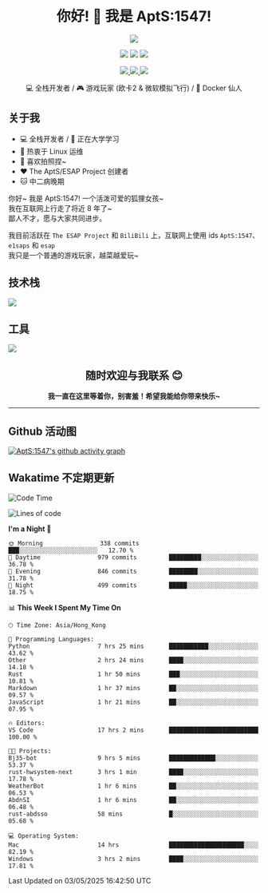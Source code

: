 <div align="center">
  <h1>你好! 👋 我是 AptS:1547!</h1>
</div>

<div align="center">

  <p>
    <a href="https://github.com/AptS-1547">
      <img src="https://github-readme-stats.vercel.app/api?username=AptS-1547&show_icons=true&theme=transparent" />
    </a>
  </p>

  <p>
    <img src="https://komarev.com/ghpvc/?username=AptS-1547&color=blue&style=flat-square" />
    <img src="https://img.shields.io/github/followers/AptS-1547?style=flat-square" />
    <img src="https://img.shields.io/github/stars/AptS-1547?style=flat-square" />
  </p>

  <p>
  <a href="https://www.esaps.net/">
    <img src="https://img.shields.io/badge/website-4493f8?style=for-the-badge&logo=About.me&logoColor=white" />
  </a>
  <a href="https://wwwesaps.net/feed/">
    <img src="https://img.shields.io/badge/RSS-4493f8?style=for-the-badge&logo=rss&logoColor=white" />
  </a>
  <a href="mailto:apts-1547@esaps.net">
    <img src="https://img.shields.io/badge/Email-4493f8?style=for-the-badge&logo=gmail&logoColor=white" />
  </a>
 </p>

 💻 全栈开发者 / 🎮 游戏玩家 (欧卡2 & 微软模拟飞行) / 🐋 Docker 仙人

</div>

## 关于我

- 💻 全栈开发者 / 🏫 正在大学学习
- 📶 热衷于 Linux 运维
- 📸 喜欢拍照捏~
- ❤ The AptS/ESAP Project 创建者
- 🐱 中二病晚期

你好~ 我是 AptS:1547! 一个活泼可爱的狐狸女孩~  
我在互联网上行走了将近 8 年了~  
鄙人不才，愿与大家共同进步。  

我目前活跃在 `The ESAP Project` 和 `BiliBili` 上，互联网上使用 ids `AptS:1547`、`e1saps` 和 `esap`  
我只是一个普通的游戏玩家，越菜越爱玩~

## 技术栈
<a href="https://skillicons.dev">
  <img src="https://skillicons.dev/icons?i=py,arduino,php,html,css,javascript,typescript,bash,java,kotlin,vue,go,nodejs,cpp,rust,tailwind" />
</a>
   
## 工具

<a href="https://skillicons.dev">
  <img src="https://skillicons.dev/icons?i=ae,pr,ps,au,blender,visualstudio,vscode,androidstudio,idea,anaconda,gradle,maven,npm,vite,yarn,cloudflare,docker,git,github,githubactions,jenkins,nginx,workers,wordpress,sentry,grafana,prometheus,postgres,mysql,mongodb,redis" />
</a>

<div align="center">
  <h2>随时欢迎与我联系 😊</h2>
</div>

<div align="center">
  <strong>我一直在这里等着你，别害羞！希望我能给你带来快乐~</strong>
</div>

----------------------

## Github 活动图

[![AptS:1547's github activity graph](https://github-readme-activity-graph.vercel.app/graph?username=AptS-1547&theme=react-dark)](https://github.com/AptS-1547)

## Wakatime 不定期更新

<!--START_SECTION:waka-->
![Code Time](http://img.shields.io/badge/Code%20Time-463%20hrs%2018%20mins-blue)

![Lines of code](https://img.shields.io/badge/From%20Hello%20World%20I%27ve%20Written-546.4%20thousand%20lines%20of%20code-blue)

**I'm a Night 🦉** 

```text
🌞 Morning                338 commits         ███░░░░░░░░░░░░░░░░░░░░░░   12.70 % 
🌆 Daytime                979 commits         █████████░░░░░░░░░░░░░░░░   36.78 % 
🌃 Evening                846 commits         ████████░░░░░░░░░░░░░░░░░   31.78 % 
🌙 Night                  499 commits         █████░░░░░░░░░░░░░░░░░░░░   18.75 % 
```


📊 **This Week I Spent My Time On** 

```text
🕑︎ Time Zone: Asia/Hong_Kong

💬 Programming Languages: 
Python                   7 hrs 25 mins       ███████████░░░░░░░░░░░░░░   43.62 % 
Other                    2 hrs 24 mins       ████░░░░░░░░░░░░░░░░░░░░░   14.18 % 
Rust                     1 hr 50 mins        ███░░░░░░░░░░░░░░░░░░░░░░   10.81 % 
Markdown                 1 hr 37 mins        ██░░░░░░░░░░░░░░░░░░░░░░░   09.57 % 
JavaScript               1 hr 21 mins        ██░░░░░░░░░░░░░░░░░░░░░░░   07.95 % 

🔥 Editors: 
VS Code                  17 hrs 2 mins       █████████████████████████   100.00 % 

🐱‍💻 Projects: 
Bj35-bot                 9 hrs 5 mins        █████████████░░░░░░░░░░░░   53.37 % 
rust-hwsystem-next       3 hrs 1 min         ████░░░░░░░░░░░░░░░░░░░░░   17.78 % 
WeatherBot               1 hr 6 mins         ██░░░░░░░░░░░░░░░░░░░░░░░   06.53 % 
AbdnSI                   1 hr 6 mins         ██░░░░░░░░░░░░░░░░░░░░░░░   06.48 % 
rust-abdsso              58 mins             █░░░░░░░░░░░░░░░░░░░░░░░░   05.68 % 

💻 Operating System: 
Mac                      14 hrs              █████████████████████░░░░   82.19 % 
Windows                  3 hrs 2 mins        ████░░░░░░░░░░░░░░░░░░░░░   17.81 % 
```


 Last Updated on 03/05/2025 16:42:50 UTC
<!--END_SECTION:waka-->
